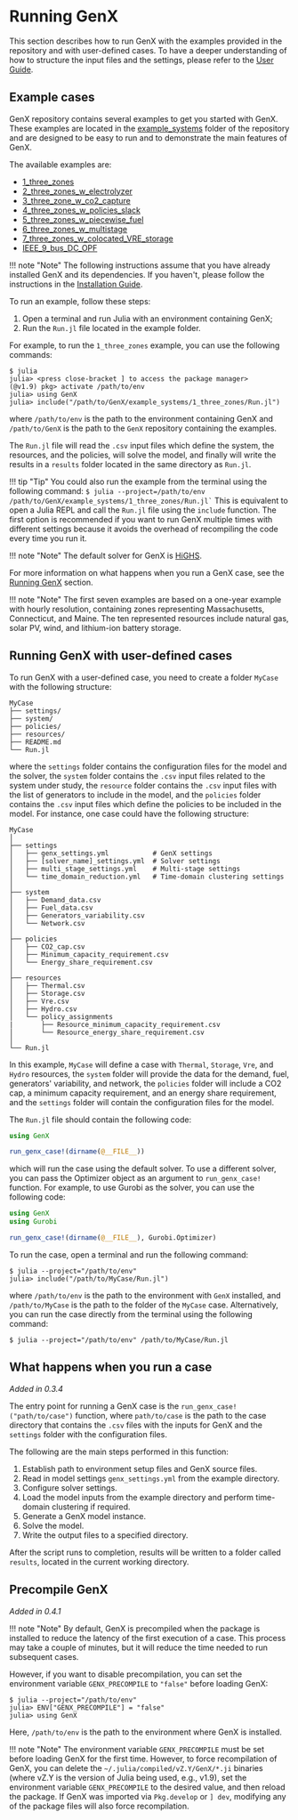 # Running GenX

This section describes how to run GenX with the examples provided in the repository and with user-defined cases. To have a deeper understanding of how to structure the input files and the settings, please refer to the [User Guide](@ref).

## Example cases
GenX repository contains several examples to get you started with GenX. These examples are located in the [example_systems](https://github.com/GenXProject/GenX/tree/main/example_systems) folder of the repository and are designed to be easy to run and to demonstrate the main features of GenX. 

The available examples are:

- [1\_three\_zones](https://github.com/GenXProject/GenX/tree/main/example_systems/1_three_zones)
- [2\_three\_zones\_w\_electrolyzer](https://github.com/GenXProject/GenX/tree/main/example_systems/2_three_zones_w_electrolyzer)
- [3\_three\_zone\_w\_co2\_capture](https://github.com/GenXProject/GenX/tree/main/example_systems/3_three_zone_w_co2_capture)
- [4\_three\_zones\_w\_policies\_slack](https://github.com/GenXProject/GenX/tree/main/example_systems/4_three_zones_w_policies_slack)
- [5\_three\_zones\_w\_piecewise\_fuel](https://github.com/GenXProject/GenX/tree/main/example_systems/5_three_zones_w_piecewise_fuel)
- [6\_three\_zones\_w\_multistage](https://github.com/GenXProject/GenX/tree/main/example_systems/6_three_zones_w_multistage)
- [7\_three\_zones\_w\_colocated\_VRE\_storage](https://github.com/GenXProject/GenX/tree/main/example_systems/7_three_zones_w_colocated_VRE_storage)
- [IEEE\_9\_bus\_DC\_OPF](https://github.com/GenXProject/GenX/tree/main/example_systems/IEEE_9_bus_DC_OPF)

!!! note "Note"
    The following instructions assume that you have already installed GenX and its dependencies. If you haven't, please follow the instructions in the [Installation Guide](@ref).

To run an example, follow these steps:
1. Open a terminal and run Julia with an environment containing GenX;
2. Run the `Run.jl` file located in the example folder.

For example, to run the `1_three_zones` example, you can use the following commands:
```
$ julia
julia> <press close-bracket ] to access the package manager>
(@v1.9) pkg> activate /path/to/env
julia> using GenX
julia> include("/path/to/GenX/example_systems/1_three_zones/Run.jl")
``` 
where `/path/to/env` is the path to the environment containing GenX and `/path/to/GenX` is the path to the `GenX` repository containing the examples.

The `Run.jl` file will read the `.csv` input files which define the system, the resources, and the policies, will solve the model, and finally will write the results in a `results` folder located in the same directory as `Run.jl`.

!!! tip "Tip"
    You could also run the example from the terminal using the following command:
    ```
    $ julia --project=/path/to/env /path/to/GenX/example_systems/1_three_zones/Run.jl`
    ```
    This is equivalent to open a Julia REPL and call the `Run.jl` file using the `include` function.
    The first option is recommended if you want to run GenX multiple times with different settings because it avoids the overhead of recompiling the code every time you run it.

!!! note "Note"
    The default solver for GenX is [HiGHS](https://github.com/jump-dev/HiGHS.jl).

For more information on what happens when you run a GenX case, see the [Running GenX](@ref) section.

!!! note "Note"
    The first seven examples are based on a one-year example with hourly resolution, containing zones representing Massachusetts, Connecticut, and Maine. The ten represented resources include natural gas, solar PV, wind, and lithium-ion battery storage.


## Running GenX with user-defined cases
To run GenX with a user-defined case, you need to create a folder `MyCase` with the following structure:

```
MyCase
├── settings/
├── system/
├── policies/
├── resources/
├── README.md
└── Run.jl
```

where the `settings` folder contains the configuration files for the model and the solver, the `system` folder contains the `.csv` input files related to the system under study, the `resource` folder contains the `.csv` input files with the list of generators to include in the model, and the `policies` folder contains the `.csv` input files which define the policies to be included in the model. 
For instance, one case could have the following structure:

```
MyCase
│ 
├── settings
│   ├── genx_settings.yml           # GenX settings
│   ├── [solver_name]_settings.yml  # Solver settings
│   ├── multi_stage_settings.yml    # Multi-stage settings
│   └── time_domain_reduction.yml   # Time-domain clustering settings
│ 
├── system
│   ├── Demand_data.csv
│   ├── Fuel_data.csv
│   ├── Generators_variability.csv
│   └── Network.csv
│ 
├── policies
│   ├── CO2_cap.csv
│   ├── Minimum_capacity_requirement.csv
│   └── Energy_share_requirement.csv
│ 
├── resources
│   ├── Thermal.csv
│   ├── Storage.csv
│   ├── Vre.csv
│   ├── Hydro.csv
│   └── policy_assignments
|       ├── Resource_minimum_capacity_requirement.csv
│       └── Resource_energy_share_requirement.csv
│
└── Run.jl
```

In this example, `MyCase` will define a case with `Thermal`, `Storage`, `Vre`, and `Hydro` resources, the `system` folder will provide the data for the demand, fuel, generators' variability, and network, the `policies` folder will include a CO2 cap, a minimum capacity requirement, and an energy share requirement, and the `settings` folder will contain the configuration files for the model. 

The `Run.jl` file should contain the following code:
```julia
using GenX

run_genx_case!(dirname(@__FILE__))
```
which will run the case using the default solver. To use a different solver, you can pass the Optimizer object as an argument to `run_genx_case!` function. For example, to use Gurobi as the solver, you can use the following code:

```julia
using GenX
using Gurobi

run_genx_case!(dirname(@__FILE__), Gurobi.Optimizer)
```

To run the case, open a terminal and run the following command:
```
$ julia --project="/path/to/env"
julia> include("/path/to/MyCase/Run.jl")
```
where `/path/to/env` is the path to the environment with `GenX` installed, and `/path/to/MyCase` is the path to the folder of the `MyCase` case.
Alternatively, you can run the case directly from the terminal using the following command:
```
$ julia --project="/path/to/env" /path/to/MyCase/Run.jl
```

## What happens when you run a case
*Added in 0.3.4*

The entry point for running a GenX case is the `run_genx_case!("path/to/case")` function, where `path/to/case` is the path to the case directory that contains the `.csv` files with the inputs for GenX and the `settings` folder with the configuration files.

The following are the main steps performed in this function:

1. Establish path to environment setup files and GenX source files.
2. Read in model settings `genx_settings.yml` from the example directory.
3. Configure solver settings.
4. Load the model inputs from the example directory and perform time-domain clustering if required.
5. Generate a GenX model instance.
6. Solve the model.
7. Write the output files to a specified directory.

After the script runs to completion, results will be written to a folder called `results`, located in the current working directory.

## Precompile GenX
*Added in 0.4.1*

!!! note "Note"
    By default, GenX is precompiled when the package is installed to reduce the latency of the first execution of a case. This process may take a couple of minutes, but it will reduce the time needed to run subsequent cases.

However, if you want to disable precompilation, you can set the environment variable `GENX_PRECOMPILE` to `"false"` before loading GenX:

```
$ julia --project="/path/to/env"
julia> ENV["GENX_PRECOMPILE"] = "false"
julia> using GenX
```

Here, `/path/to/env` is the path to the environment where GenX is installed.

!!! note "Note"
    The environment variable `GENX_PRECOMPILE` must be set before loading GenX for the first time. However, to force recompilation of GenX, you can delete the `~/.julia/compiled/vZ.Y/GenX/*.ji` binaries (where vZ.Y is the version of Julia being used, e.g., v1.9), set the environment variable `GENX_PRECOMPILE` to the desired value, and then reload the package. If GenX was imported via `Pkg.develop` or `] dev`, modifying any of the package files will also force recompilation.
